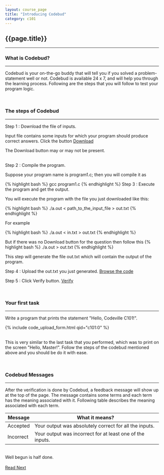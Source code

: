 ```yaml
---
layout: course_page
title: "Introducing Codebud"
category: c101
---
```

<h2 id="first-program" class="clay">{{page.title}}</h2>
<hr class="large orange" />

<ul id="agenda"></ul>

<h3 id="what-is-codebud">What is Codebud?</h3>
<hr class="large orange" />
<p><span class="orabge bold">Codebud</span> is your on-the-go buddy that will tell you if you solved a problem-statement well or not. Codebud is available 24 x 7, and will help you through the learning process. Following are the steps that you will follow to test your program logic.</p>

<br/>
<h3 id="steps">The steps of Codebud</h3>
<hr class="large orange" />
<span class="light-green">Step 1</span> : Download the file of inputs.<p>Input file contains some inputs for which your program should produce correct answers. Click the button
	<a class="btn btn-default" href="" role="button">Download</a>
</p>
<div class="arial italic note purple">
	<p>The Download button may or may not be present.</p>
</div><br/>
<span class="light-green">Step 2</span> : Compile the program.<p>Suppose your program name is <span class="italic">program1.c</span>; then you will compile it as</p>
{% highlight bash %}
	gcc program1.c
{% endhighlight %}
<span class="light-green">Step 3</span> : Execute the program and get the output.<br/><p>You will execute the program with the file you just downloaded like this:</p>
{% highlight bash %}
	./a.out < path_to_the_input_file > out.txt
{% endhighlight %}
<p>For example</p>
{% highlight bash %}
	./a.out < in.txt > out.txt
{% endhighlight %}

<p>But if there was no Download button for the question then follow this</li>
{% highlight bash %}
	./a.out > out.txt
{% endhighlight %}
	
<p>This step will generate the file <span class="italic">out.txt</span> which will contain the output of the program.</p>
	
<p><span class="light-green">Step 4</span> : Upload the <span class="italic">out.txt</span> you just generated.
	<a class="btn btn-default" href="" role="button">Browse the code</a>
</p>
<p><span class="light-green">Step 5</span> : Click Verify button.
	<a class="btn btn-default" href="" role="button">Verify</a>
</p>
<br/>
<h3 id="first-task">Your first task</h3>
<hr class="large orange" />

<div class="code-statement clay">
	<p class="code-question">
		Write a program that prints the statement "Hello, Codeville C101!".
	</p>
	{% include code_upload_form.html qid="c101:0" %}
</div>

<br/>
<div class="arial italic note purple">
	<p>This is very similar to the last task that you performed, which was to print on the screen "Hello, Master!". Follow the steps of the codebud mentioned above and you should be do it with ease.</p>
</div>

<br/>
<h3 id="codebud-messages">Codebud Messages</h3>
<hr class="large orange" />
<p>After the verification is done by Codebud, a feedback message will show up at the top of the page. The message contains some terms and each term has the meaning associated with it. Following table describes the meaning associated with each term.</p>
<table class="table table-hover">
<thead>
	<tr>
		<th>Message</th>
		<th>What it means?</th>
	</tr>
</thead>
<tbody>
	<tr>
		<td>Accepted</td>
		<td>Your output was absolutely correct for all the inputs.</td>
	</tr>
	<tr>
		<td>Incorrect</td>
		<td>Your output was incorrect for at least one of the inputs.</td>
	</tr>
</tbody>
</table>

<br/>
<div class="arial bold italic text-center clay thought"><span class="orange">Well</span> begun is <span class="orange">half done</span>.</div>

<br/>
<a class="btn btn-default" href="{{ "" }}">Read Next</a>